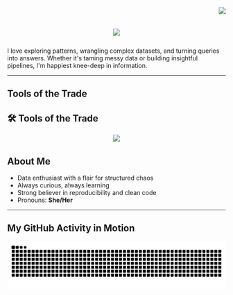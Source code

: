 <img align="right" src="https://visitor-badge.laobi.icu/badge?page_id=Ayaindeed.Ayaindeed" />

<h1 align="center">
  <img src="https://svg-banners.vercel.app/api?type=rainbow&text1=Hiya!%20👋🏻%20I'm%20Aya!&width=800&height=150&bg=transparent" />
</h1>


I love exploring patterns, wrangling complex datasets, and turning queries into answers. Whether it's taming messy data or building insightful pipelines, I'm happiest knee-deep in information.

---

## Tools of the Trade

## 🛠 Tools of the Trade

<div align="center">
  <img src="https://skillicons.dev/icons?i=python,java,js,ts,postgres,aws,gcp,bash,tensorflow,pytorch,matplotlib" />
</div>


## About Me
- Data enthusiast with a flair for structured chaos
- Always curious, always learning
- Strong believer in reproducibility and clean code
- Pronouns: **She/Her**

---
## My GitHub Activity in Motion
![Snake Animation](https://raw.githubusercontent.com/Ayaindeed/Ayaindeed-/output/github-contribution-grid-snake.svg)

